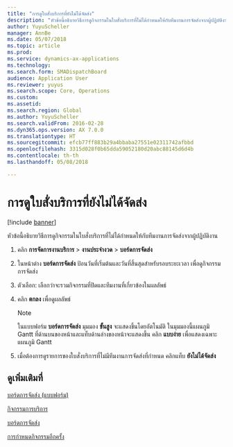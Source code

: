 ```yaml
---
title: "การดูใบสั่งบริการที่ยังไม่ได้จัดส่ง"
description: "หัวข้อนี้อธิบายวิธีการดูกิจกรรมในใบสั่งบริการที่ไม่ได้กำหนดให้กับทีมงานการจัดส่งจากผู้ปฏิบัติงาน"
author: YuyuScheller
manager: AnnBe
ms.date: 05/07/2018
ms.topic: article
ms.prod: 
ms.service: dynamics-ax-applications
ms.technology: 
ms.search.form: SMADispatchBoard
audience: Application User
ms.reviewer: yuyus
ms.search.scope: Core, Operations
ms.custom: 
ms.assetid: 
ms.search.region: Global
ms.author: YuyuScheller
ms.search.validFrom: 2016-02-28
ms.dyn365.ops.version: AX 7.0.0
ms.translationtype: HT
ms.sourcegitcommit: efcb77ff883b29a4bbaba27551e02311742afbbd
ms.openlocfilehash: 3315d028f0b65dda59052180d20abc88145d6d4b
ms.contentlocale: th-th
ms.lasthandoff: 05/08/2018

---
```



# <a name="view-undispatched-service-orders"></a>การดูใบสั่งบริการที่ยังไม่ได้จัดส่ง 

[!include [banner](../includes/banner.md)]


หัวข้อนี้อธิบายวิธีการดูกิจกรรมในใบสั่งบริการที่ไม่ได้กำหนดให้กับทีมงานการจัดส่งจากผู้ปฏิบัติงาน

1.  คลิก **การจัดการงานบริการ** \> **งานประจำงวด** \> **บอร์ดการจัดส่ง**

2.  ในหน้าต่าง **บอร์ดการจัดส่ง** ป้อนวันที่เริ่มต้นและวันที่สิ้นสุดสำหรับรอบระยะเวลา เพื่อดูกิจกรรมการจัดส่ง

3.  ตัวเลือก: เลือกว่าจะรวมกิจกรรมที่ปิดและทีมงานที่เกี่ยวข้องในผลลัพธ์

4.  คลิก **ตกลง** เพื่อดูผลลัพธ์
    

    > [!NOTE]
    > <P>ในแบบฟอร์ม <STRONG>บอร์ดการจัดส่ง</STRONG> มุมมอง <STRONG>ขั้นสูง</STRONG> จะแสดงขึ้นโดยอัตโนมัติ ในมุมมองนี้แผนภูมิ Gantt ที่ด้านบนของหน้าและแท็บด้านล่างของหน้าจะแสดงขึ้น  คลิก <STRONG>แบบง่าย</STRONG> เพื่อแสดงเฉพาะแผนภูมิ Gantt</P>



5.  เมื่อต้องการดูรายการของใบสั่งบริการที่ไม่มีทีมงานการจัดส่งที่กำหนด คลิกแท็บ **ยังไม่ได้จัดส่ง**

## <a name="see-also"></a>ดูเพิ่มเติมที่

[บอร์ดการจัดส่ง (แบบฟอร์ม)](https://technet.microsoft.com/en-us/library/hh242789\(v=ax.60\))

[กิจกรรมการบริการ](service-activities.md)

[บอร์ดการจัดส่ง](dispatch-board.md)

[การกำหนดกิจกรรมอีกครั้ง](reassign-activities.md)

  



